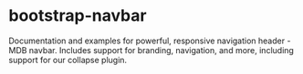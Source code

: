 # bootstrap-navbar
Documentation and examples for powerful, responsive navigation header - MDB navbar. Includes support for branding, navigation, and more, including support for our collapse plugin.
